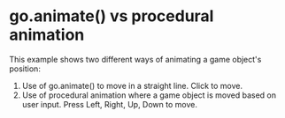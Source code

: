 # go.animate() vs procedural animation
This example shows two different ways of animating a game object's position:

1. Use of go.animate() to move in a straight line. Click to move.
2. Use of procedural animation where a game object is moved based on user input. Press Left, Right, Up, Down to move.
